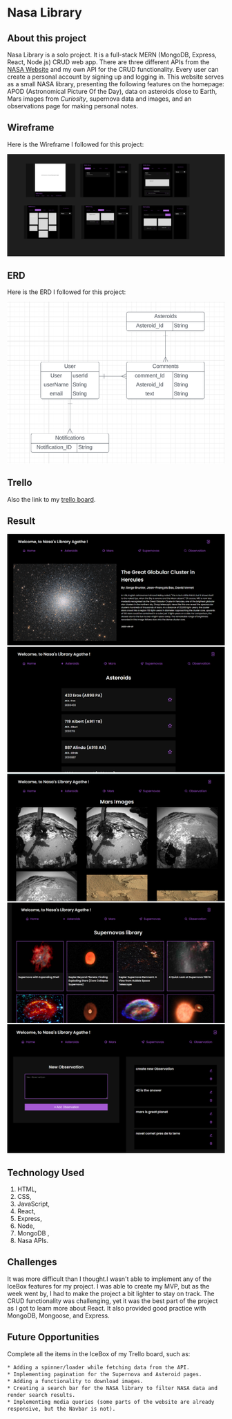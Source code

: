 # Nasa Library

## About this project

Nasa Library is a solo project. It is a full-stack MERN (MongoDB, Express, React, Node.js) CRUD web app. There are three different APIs from the [NASA Website](https://api.nasa.gov/) and my own API for the CRUD functionality. Every user can create a personal account by signing up and logging in. This website serves as a small NASA library, presenting the following features on the homepage: APOD (Astronomical Picture Of the Day), data on asteroids close to Earth, Mars images from _Curiosity_, supernova data and images, and an observations page for making personal notes.

## Wireframe

Here is the Wireframe I followed for this project:

<img src="./public/images/NasaWireframe.png" alt="Nasa Library Wireframe"/>

## ERD

Here is the ERD I followed for this project:

<img src="./public/images/NasaERD.png" alt="Nasa Library ERD"/>

## Trello

Also the link to my [trello board](https://trello.com/c/Q5jvophe/21-erd).

## Result

<img src="./public/images/NasaHomePage.png" alt="Nasa Home Page"/>
<img src="./public/images/NasaAsteroidPage.png" alt="Nasa Asteriod Page"/>
<img src="./public/images/NasaMarsPage.png" alt="Nasa Mars Page"/>
<img src="./public/images/NasaSupernovaPage.png" alt="Nasa Supernova Page"/>
<img src="./public/images/NasaObservationPage.png" alt="Nasa Observations Page"/>

## Technology Used

1. HTML,
2. CSS,
3. JavaScript,
4. React, 
5. Express, 
6. Node, 
7. MongoDB , 
8. Nasa APIs.

## Challenges

It was more difficult than I thought.I wasn't able to implement any of the IceBox features for my project. I was able to create my MVP, but as the week went by, I had to make the project a bit lighter to stay on track. The CRUD functionality was challenging, yet it was the best part of the project as I got to learn more about React. It also provided good practice with MongoDB, Mongoose, and Express.

## Future Opportunities

Complete all the items in the IceBox of my Trello board, such as:

	* Adding a spinner/loader while fetching data from the API.
	* Implementing pagination for the Supernova and Asteroid pages.
	* Adding a functionality to download images.
	* Creating a search bar for the NASA library to filter NASA data and render search results.
 	* Implementing media queries (some parts of the website are already responsive, but the Navbar is not).

